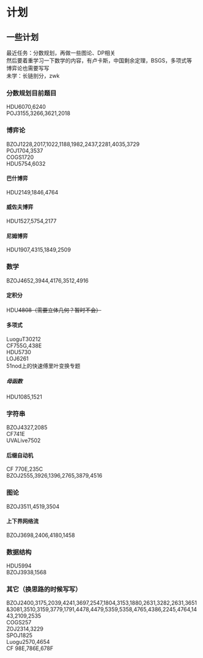# 计划
## 一些计划
最近任务：分数规划，再做一些图论、DP相关  
然后要着重学习一下数学的内容，有卢卡斯，中国剩余定理，BSGS，多项式等  
博弈论也需要写写  
未学：长链剖分，zwk

### 分数规划目前题目  
HDU6070,6240  
POJ3155,3266,3621,2018

### 博弈论  
BZOJ1228,2017,1022,1188,1982,2437,2281,4035,3729  
POJ1704,3537  
COGS1720  
HDU5754,6032
#### 巴什博弈
HDU2149,1846,4764
#### 威佐夫博弈
HDU1527,5754,2177
#### 尼姆博弈
HDU1907,4315,1849,2509

### 数学  
BZOJ4652,3944,4176,3512,4916
#### 定积分
HDU~~4808（需要立体几何？暂时不会）~~
#### 多项式
LuoguT30212  
CF755G,438E  
HDU5730  
LOJ6261  
51nod上的快速傅里叶变换专题
##### 母函数
HDU1085,1521

### 字符串
BZOJ4327,2085  
CF741E  
UVALive7502
#### 后缀自动机
CF 770E,235C  
BZOJ2555,3926,1396,2765,3879,4516

### 图论
BZOJ3511,4519,3504
#### 上下界网络流 
BZOJ3698,2406,4180,1458

### 数据结构
HDU5994  
BZOJ3938,1568

### 其它（换思路的时候写写）  
BZOJ2400,3175,2039,4241,3697,2547,1804,3153,1880,2631,3282,2631,3651&3081,3510,3159,3779,1791,4478,4479,5359,5358,4765,4386,2245,4764,1443,2109,2535  
COGS257  
ZOJ2314,3229  
SPOJ1825  
Luogu2570,4654  
CF 98E,786E,678F